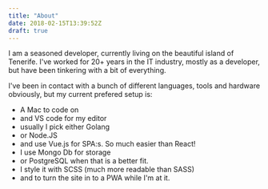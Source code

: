 ```yaml
---
title: "About"
date: 2018-02-15T13:39:52Z
draft: true
---
```

I am a seasoned developer, currently living on the beautiful island of Tenerife. I've worked for 20+ years in the IT industry, mostly as a developer, but have been tinkering with a bit of everything.

I've been in contact with a bunch of different languages, tools and hardware obviously, but my current prefered setup is:

- A Mac to code on
- and VS code for my editor
- usually I pick either Golang 
- or Node.JS 
- and use Vue.js for SPA:s. So much easier than React!
- I use Mongo Db for storage
- or PostgreSQL when that is a better fit.
- I style it with SCSS (much more readable than SASS)
- and to turn the site in to a PWA while I'm at it.